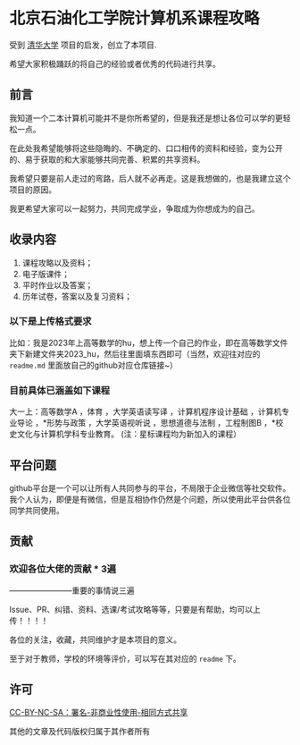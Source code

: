 # 北京石油化工学院计算机系课程攻略

 受到 [清华大学](https://github.com/Salensoft/thu-cst-cracker) 项目的启发，创立了本项目.

 希望大家积极踊跃的将自己的经验或者优秀的代码进行共享。

## 前言

我知道一个二本计算机可能并不是你所希望的，但是我还是想让各位可以学的更轻松一点。

在此处我希望能够将这些隐晦的、不确定的、口口相传的资料和经验，变为公开的、易于获取的和大家能够共同完善、积累的共享资料。

我希望只要是前人走过的弯路，后人就不必再走。这是我想做的，也是我建立这个项目的原因。

我更希望大家可以一起努力，共同完成学业，争取成为你想成为的自己。

## 收录内容

1. 课程攻略以及资料；
2. 电子版课件；
3. 平时作业以及答案；
4. 历年试卷，答案以及复习资料；

### 以下是上传格式要求

比如：我是2023年上高等数学的hu，想上传一个自己的作业，即在高等数学文件夹下新建文件夹2023_hu，然后往里面填东西即可（当然，欢迎往对应的 `readme.md` 里面放自己的github对应仓库链接~）

### 目前具体已涵盖如下课程

大一上：高等数学A ，体育 ，大学英语读写译 ，计算机程序设计基础 ，计算机专业导论 ，*形势与政策 ，大学英语视听说 ，思想道德与法制 ，工程制图B ，*校史文化与计算机学科专业教育。
(注：星标课程均为新加入的课程）

## 平台问题

github平台是一个可以让所有人共同参与的平台，不局限于企业微信等社交软件。我个人认为，即便是有微信，但是互相协作仍然是个问题，所以使用此平台供各位同学共同使用。

## 贡献

### 欢迎各位大佬的贡献 * 3遍

————————重要的事情说三遍

Issue、PR、纠错、资料、选课/考试攻略等等，只要是有帮助，均可以上传！！！！

各位的关注，收藏，共同维护才是本项目的意义。

至于对于教师，学校的环境等评价，可以写在其对应的 `readme` 下。

## 许可

[CC-BY-NC-SA：署名-非商业性使用-相同方式共享](https://creativecommons.org/licenses/by-nc-sa/4.0/)

其他的文章及代码版权归属于其作者所有
